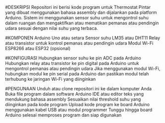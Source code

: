 #DESKRIPSI
Repositori ini berisi kode program untuk Thermostat Pintar yang dibuat menggunakan bahasa assembly dan dijalankan pada platform Arduino. Sistem ini menggunakan sensor suhu untuk mengontrol suhu dalam ruangan dan mengaktifkan atau mematikan pemanas atau pendingin udara sesuai dengan nilai suhu yang terbaca.

#KOMPONEN
Arduino Uno atau setara
Sensor suhu LM35 atau DHT11
Relay atau transistor untuk kontrol pemanas atau pendingin udara
Modul Wi-Fi ESP8266 atau ESP32 (opsional)

#KONFIGURASI
Hubungkan sensor suhu ke pin ADC pada Arduino
Hubungkan relay atau transistor ke pin digital pada Arduino untuk mengontrol pemanas atau pendingin udara
Jika menggunakan modul Wi-Fi, hubungkan modul ke pin serial pada Arduino dan pastikan modul telah terhubung ke jaringan Wi-Fi yang diinginkan

#PENGUNAAN
Unduh atau clone repositori ini ke dalam komputer Anda
Buka file program dalam software Arduino IDE atau editor teks yang mendukung bahasa assembly
Sesuaikan nilai threshold suhu yang diinginkan pada kode program
Upload kode program ke board Arduino menggunakan kabel USB atau modul programmer
Tunggu hingga board Arduino selesai memproses program dan siap digunakan
